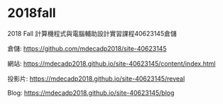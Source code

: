 # 2018fall
2018 Fall 計算機程式與電腦輔助設計實習課程40623145倉儲

倉儲: https://github.com/mdecadp2018/site-40623145

網站: https://mdecadp2018.github.io/site-40623145/content/index.html

投影片: https://mdecadp2018.github.io/site-40623145/reveal

Blog: https://mdecadp2018.github.io/site-40623145/blog
